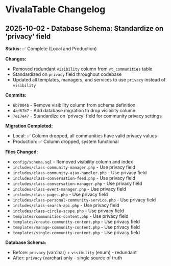 # VivalaTable Changelog

## 2025-10-02 - Database Schema: Standardize on 'privacy' field

**Status:** ✅ Complete (Local and Production)

**Changes:**
- Removed redundant `visibility` column from `vt_communities` table
- Standardized on `privacy` field throughout codebase
- Updated all templates, managers, and services to use `privacy` instead of `visibility`

**Commits:**
- `6b7004b` - Remove visibility column from schema definition
- `4ad62b7` - Add database migration to drop visibility column
- `7e17e47` - Standardize on 'privacy' field for community privacy settings

**Migration Completed:**
- Local: ✅ Column dropped, all communities have valid privacy values
- Production: ✅ Column dropped, system functional

**Files Changed:**
- `config/schema.sql` - Removed visibility column and index
- `includes/class-community-manager.php` - Use privacy field
- `includes/class-community-ajax-handler.php` - Use privacy field
- `includes/class-conversation-feed.php` - Use privacy field
- `includes/class-conversation-manager.php` - Use privacy field
- `includes/class-event-manager.php` - Use privacy field
- `includes/class-pages.php` - Use privacy field
- `includes/class-personal-community-service.php` - Use privacy field
- `includes/class-search-api.php` - Use privacy field
- `includes/class-circle-scope.php` - Use privacy field
- `templates/communities-content.php` - Use privacy field
- `templates/create-community-content.php` - Use privacy field
- `templates/manage-community-content.php` - Use privacy field
- `templates/single-community-content.php` - Use privacy field

**Database Schema:**
- Before: `privacy` (varchar) + `visibility` (enum) - redundant
- After: `privacy` (varchar) only - single source of truth

